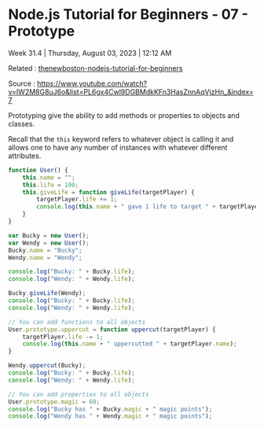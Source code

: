 # Node.js Tutorial for Beginners - 07 - Prototype

Week 31.4 | Thursday, August 03, 2023 | 12:12 AM

Related : [thenewboston-nodejs-tutorial-for-beginners](thenewboston-nodejs-tutorial-for-beginners.md)

Source : https://www.youtube.com/watch?v=IW2M8G8uJ6o&list=PL6gx4Cwl9DGBMdkKFn3HasZnnAqVjzHn_&index=7

Prototyping give the ability to add methods or properties to objects and classes.

Recall that the `this` keyword refers to whatever object is calling it and allows one to have
any number of instances with whatever different attributes.

```js
function User() {
    this.name = "";
    this.life = 100;
    this.giveLife = function giveLife(targetPlayer) {
        targetPlayer.life += 1;
        console.log(this.name + " gave 1 life to target " + targetPlayer.name);
    }
}

var Bucky = new User();
var Wendy = new User();
Bucky.name = "Bucky";
Wendy.name = "Wendy";

console.log("Bucky: " + Bucky.life);
console.log("Wendy: " + Wendy.life);

Bucky.giveLife(Wendy);
console.log("Bucky: " + Bucky.life);
console.log("Wendy: " + Wendy.life);

// You can add functions to all objects
User.prototype.uppercut = function uppercut(targetPlayer) {
    targetPlayer.life -= 1;
    console.log(this.name + " uppercutted " + targetPlayer.name);
}

Wendy.uppercut(Bucky);
console.log("Bucky: " + Bucky.life);
console.log("Wendy: " + Wendy.life);

// You can add properties to all objects
User.prototype.magic = 60;
console.log("Bucky has " + Bucky.magic + " magic points");
console.log("Wendy has " + Wendy.magic + " magic points");
```
